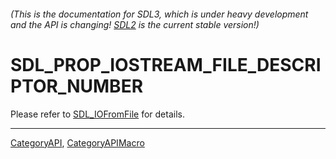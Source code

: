###### (This is the documentation for SDL3, which is under heavy development and the API is changing! [SDL2](https://wiki.libsdl.org/SDL2/) is the current stable version!)
# SDL_PROP_IOSTREAM_FILE_DESCRIPTOR_NUMBER

Please refer to [SDL_IOFromFile](SDL_IOFromFile) for details.

----
[CategoryAPI](CategoryAPI), [CategoryAPIMacro](CategoryAPIMacro)

